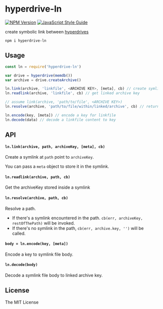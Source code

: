 # hyperdrive-ln

[![NPM Version](https://img.shields.io/npm/v/hyperdrive-ln.svg)](https://www.npmjs.com/package/hyperfeed) [![JavaScript Style Guide](https://img.shields.io/badge/code%20style-standard-brightgreen.svg)](http://standardjs.com/)

create symbolic link between [hyperdrives](https://github.com/mafintosh/hyperdrive)

`npm i hyperdrive-ln`

## Usage

```js
const ln = require('hyperdrive-ln')

var drive = hyperdrive(memdb())
var archive = drive.createArchive()

ln.link(archive, 'linkfile', <ARCHIVE KEY>, [meta], cb) // create symlink to another archive
ln.readlink(archive, 'linkfile', cb) // get linked archive key

// assume link(archive, 'path/to/file', <ARCHIVE KEY>)
ln.resolve(archive, 'path/to/file/within/linked/archive', cb) // returns (err, <ARCHIVE KEY>, 'within/linked/archive')

ln.encode(key, [meta]) // encode a key for linkfile
ln.decode(data) // decode a linkfile content to key
```

## API

#### `ln.link(archive, path, archiveKey, [meta], cb)`

Create a symlink at `path` point to `archiveKey`.

You can pass a `meta` object to store it in the symlink.

#### `ln.readlink(archive, path, cb)`

Get the archiveKey stored inside a symlink

#### `ln.resolve(archive, path, cb)`

Resolve a path.

* If there's a symlink encountered in the path. `cb(err, archiveKey, restOfThePath)` will be invoked.
* If there's no symlink in the path, `cb(err, archive.key, '')` will be called.

#### `body = ln.encode(key, [meta])`

Encode a key to symlink file body.

#### `ln.decode(body)`

Decode a symlink file body to linked archive key.

## License

The MIT License
